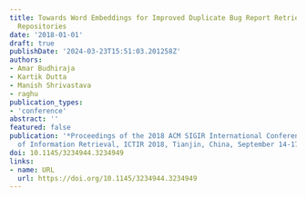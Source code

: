 ```yaml
---
title: Towards Word Embeddings for Improved Duplicate Bug Report Retrieval in Software
  Repositories
date: '2018-01-01'
draft: true
publishDate: '2024-03-23T15:51:03.201258Z'
authors:
- Amar Budhiraja
- Kartik Dutta
- Manish Shrivastava
- raghu
publication_types:
- 'conference'
abstract: ''
featured: false
publication: '*Proceedings of the 2018 ACM SIGIR International Conference on Theory
  of Information Retrieval, ICTIR 2018, Tianjin, China, September 14-17, 2018*'
doi: 10.1145/3234944.3234949
links:
- name: URL
  url: https://doi.org/10.1145/3234944.3234949
---
```


